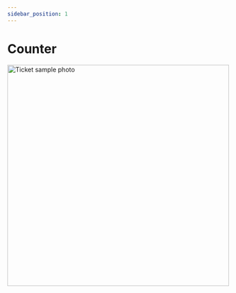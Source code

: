 ```yaml
---
sidebar_position: 1
---
```


# Counter
<img src="{require('@site/static/img/docusaurus.png').default}" alt="Ticket sample photo" height="500"/>